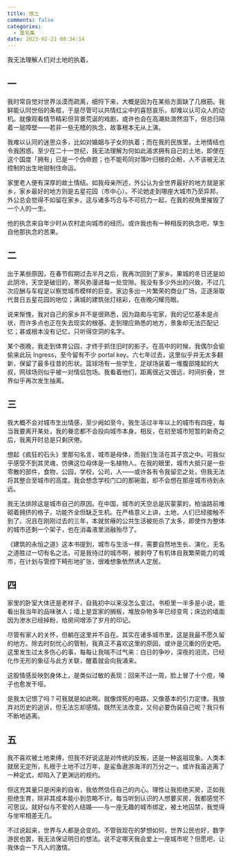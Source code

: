 ```yaml
---
title: 故土
comments: false
categories:
  - 莫名集
date: 2023-02-21 00:34:14
---
```


我无法理解人们对土地的执着。

<!-- excerpt -->

## 一

我时常自觉对世界淡漠而疏离，细捋下来，大概是因为在某些方面缺了几根筋。我鲜能认同世俗的条框，于是尽管可以共情红尘中的喜怒哀乐，却难以认可众人的动机。就像观看情节精彩但背景荒诞的戏剧，或许也会在高潮处潸然泪下，但总归隔着一层障壁——若非一些无稽的执念，故事根本无从上演。

我难以认同的迷思众多，比如对婚姻与子女的执着；而在我的民族里，土地情结也令我困惑。至少在二十一世纪，我无法理解为何如此渴求拥有自己的土地，即使在这个国度「拥有」已是一个伪命题；也不能苟同对落叶归根的企盼，人不该被无法控制的出生地钳制住命运。

家里老人便有深厚的故土情结。如我母亲所述，外公认为全世界最好的地方就是家乡，家乡最好的地方则是五星花园（市中心）。不论她走到哪座大城市乃至异邦，外公总会觉得不如留在家乡。这与诸多巧合与不可抗力一起，在我的视角里摧毁了一个人的一生。

他的执念来自年少时从农村走向城市的经历。或许我也有一种相反的执念吧，孳生自他那执念的苦果。

## 二

出于某些原因，在春节假期过去半月之后，我再次回到了家乡。果城的冬日还是如此阴冷，天空是破旧的，寒风弥漫进每一处空隙。我没有多少外出的兴致，不过几次应酬与车程足以察觉城市模样的巨变。家边多出一片繁荣的商业广场，正逐渐取代昔日五星花园的地位；满城的建筑张灯结彩，在夜晚闪耀亮眼。

说来惭愧，我对自己的家乡并不是很熟悉，因为路痴与宅家，我的记忆基本是点状，而许多点也正在失去现实的根基。走到理应熟悉的地方，景象却无法匹配记忆；甚或根本没有记忆，只听得空洞的名字。

某个夜晚，我走到体育公园，才终于抓住旧时的影子。在高中的时候，我偶尔会偷偷来此玩 Ingress，至今留有不少 portal key。六七年过去，这里似乎并无太多翻新，保留了最多往昔的形状。篮球场有一些学生，足球场装着一堆腹部隆起的大叔，网球场则似乎被一对情侣包场。我看着他们，距离很近又很远，时间折叠，世界似乎再次发生抽离。

## 三

我大概不会对城市生出情感，至少阙如至今。我生活过半年以上的城市有四座，每当我要离开某处，我的眷恋都不会投向城市本身。相反，在初至城市短暂的新奇之后，我离开时总是只剩厌倦。

想起《疯狂的石头》里那句名言，城市是母体，而我们生活在其子宫之中。可我似乎感受不到其灵魂，仿佛这位母体是一名植物人。在我的眼里，城市大抵只是一些零散的部件，食物，公园，学校，公司，人——或许各有令我留恋之处，但我无法将其整合至城市的高度。我会想念学校门口的那碗面，却不会想在那座城市待到永远。

我无法排除这是城市自己的原因。在中国，城市的天空总是灰蒙蒙的，柏油路前堆砌着拥挤的格子，功能齐全但缺乏生机。在严格意义上讲，土地，人们已经接触不到了。况且在刚刚过去的三年，本就贫瘠的公共生活被扼杀了太多，即使作为整体的城市还剩一个架子，也在消毒液里消融殆尽了。

《建筑的永恒之道》这本书提到，城市与生活一样，需要自然地生长、演化，无名之道胜过一切有名之法。可是我待过的城市啊，被剥夺了有机体自我繁荣能力的城市，在计划与管控下畸形地扩张，很难想象依然诱人定居。

## 四

家里的卧室大体还是老样子，自我初中以来没怎么变过。书柜里一半多是小说，能看出我当年的品味骇人；墙上是宜家的搁板，堆放杂物多年已经变弯；床边的墙面因为渗水已经掉粉，给房间增添了岁月的印记。

尽管有家人的关怀，但躺在这里并不自在。其实在诸多城市里，这是我最不愿久留的地方。除去时刻忧心的管制，我真正不喜欢这里的原因，或许是沉重的历史吧。这里发生过太多伤心的事，每每让我喘不过气来：白日的争吵，深夜的泪流，已经化作无形的象征与此方关联，醒着就会向我涌来。

这股情感反映到身体上，是类似过敏的表现：回来不过一周，脸上冒了十个痘，嗓子也愈发干哑。

是我太记恨了吗？可我就是如此啊。就像焊死的电路，又像基本的引力定律。我放弃对历史的追诉，但无法忘却感情。既然无法改变，又何必要伪装自己呢？我只有不断地逃离。

## 五

我不喜欢被土地束缚，但我不好说这是对传统的反叛，还是一种返祖现象。人类本就居无定所，扎根于土地不过万年，是鲨鱼遨游海洋的万分之一。或许我虽逃离了一种定式，却陷入了更渊远的规约。

但这充其量只是闲来的自省，我依然信任自己的内心。理性让我拒绝买房，正如我拒绝生育，除非其成本能小到忽略不计。每当听到认识的人想要买房，我都感觉不可思议。就好似与不爱的人结婚——与一座无趣的城市绑定，被土地囚禁，我觉得与坐牢相差无几。

不过说起来，世界与人都是会变的。不管我现在的梦想如何，世界公民也好，数字游民也罢，我无法保证明日的想法。说不定哪天我会爱上一座城市呢？但愿吧，让我体会一下凡人的激情。